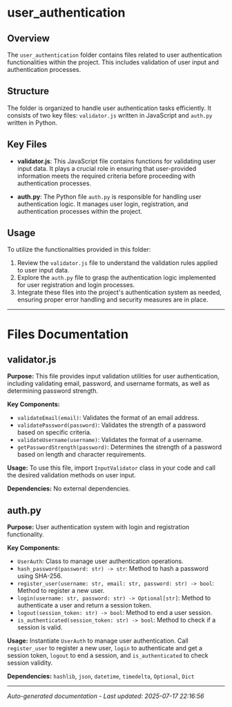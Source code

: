 # user_authentication

## Overview
The `user_authentication` folder contains files related to user authentication functionalities within the project. This includes validation of user input and authentication processes.

## Structure
The folder is organized to handle user authentication tasks efficiently. It consists of two key files: `validator.js` written in JavaScript and `auth.py` written in Python.

## Key Files
- **validator.js**: This JavaScript file contains functions for validating user input data. It plays a crucial role in ensuring that user-provided information meets the required criteria before proceeding with authentication processes.
  
- **auth.py**: The Python file `auth.py` is responsible for handling user authentication logic. It manages user login, registration, and authentication processes within the project.

## Usage
To utilize the functionalities provided in this folder:
1. Review the `validator.js` file to understand the validation rules applied to user input data.
2. Explore the `auth.py` file to grasp the authentication logic implemented for user registration and login processes.
3. Integrate these files into the project's authentication system as needed, ensuring proper error handling and security measures are in place.

---

# Files Documentation

## validator.js

**Purpose:** This file provides input validation utilities for user authentication, including validating email, password, and username formats, as well as determining password strength.

**Key Components:**
- `validateEmail(email)`: Validates the format of an email address.
- `validatePassword(password)`: Validates the strength of a password based on specific criteria.
- `validateUsername(username)`: Validates the format of a username.
- `getPasswordStrength(password)`: Determines the strength of a password based on length and character requirements.

**Usage:** To use this file, import `InputValidator` class in your code and call the desired validation methods on user input.

**Dependencies:** No external dependencies.

## auth.py

**Purpose:** User authentication system with login and registration functionality.

**Key Components:**
- `UserAuth`: Class to manage user authentication operations.
- `hash_password(password: str) -> str`: Method to hash a password using SHA-256.
- `register_user(username: str, email: str, password: str) -> bool`: Method to register a new user.
- `login(username: str, password: str) -> Optional[str]`: Method to authenticate a user and return a session token.
- `logout(session_token: str) -> bool`: Method to end a user session.
- `is_authenticated(session_token: str) -> bool`: Method to check if a session is valid.

**Usage:** Instantiate `UserAuth` to manage user authentication. Call `register_user` to register a new user, `login` to authenticate and get a session token, `logout` to end a session, and `is_authenticated` to check session validity.

**Dependencies:** `hashlib`, `json`, `datetime`, `timedelta`, `Optional`, `Dict`

---
*Auto-generated documentation - Last updated: 2025-07-17 22:16:56*
